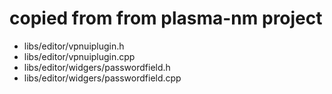 # copied from from plasma-nm project

- libs/editor/vpnuiplugin.h
- libs/editor/vpnuiplugin.cpp
- libs/editor/widgers/passwordfield.h
- libs/editor/widgers/passwordfield.cpp
